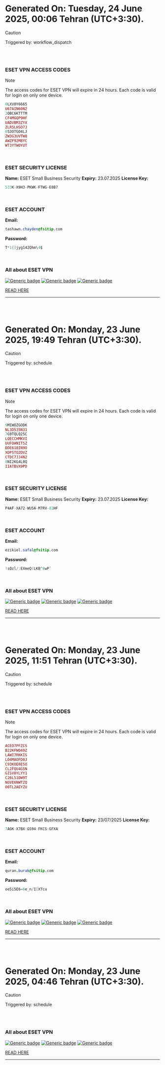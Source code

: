 # Generated On: Tuesday, 24 June 2025, 00:06 Tehran (UTC+3:30).

> [!CAUTION]
> Triggered by: workflow_dispatch

<br><br>

### ESET VPN ACCESS CODES

> [!NOTE]
> The access codes for ESET VPN will expire in 24 hours.
> Each code is valid for login on only one device.

```ruby
0LXV0Y6665
U67AIN60N2
2OBC6KTTTM
CF4MGQP9HF
UADVBM3ZYX
ZLR5LHSO7J
6S3OTGO4LJ
ZW3G3UVTW8
AWZF92M8YC
WT3YTWOYUT
```

<br>

### ESET SECURITY LICENSE

**Name:** ESET Small Business Security
**Expiry:** 23.07.2025
**License Key:**

```POV-Ray SDL
533K-X9H3-PKWK-FTWG-E8B7
```

<br>

### ESET ACCOUNT

**Email:**

```CSS
tashawn.chayden@fsitip.com
```

**Password:**

```POV-Ray SDL
T*1{]jyg142Qhm\4$
```

<br>

### All about ESET VPN


[![Generic badge](https://img.shields.io/badge/Download-Android-green.svg)](https://play.google.com/store/apps/details?id=com.eset.vpn)
[![Generic badge](https://img.shields.io/badge/Download-ios-white.svg)](https://apps.apple.com/us/app/eset-vpn/id6463002278)
[![Generic badge](https://img.shields.io/badge/Download-windows-blue.svg)](https://download.eset.com/com/eset/apps/home/vpn/windows/latest/eset_vpn_installer.exe)
  

[READ HERE](https://t.me/F_NiREvil/2113)

---

<br><br>

# Generated On: Monday, 23 June 2025, 19:49 Tehran (UTC+3:30).

> [!CAUTION]
> Triggered by: schedule

<br><br>

### ESET VPN ACCESS CODES

> [!NOTE]
> The access codes for ESET VPN will expire in 24 hours.
> Each code is valid for login on only one device.

```ruby
9MIWOZGODK
NL3D535N31
7G9TQLQ25C
LQECCHMKVI
UUFOANIT5Z
DDE618IN9O
XDPSTOZOVZ
CTDC7JJ4N2
8NI2KG4L0Q
IIATBVX9PD
```

<br>

### ESET SECURITY LICENSE

**Name:** ESET Small Business Security
**Expiry:** 23.07.2025
**License Key:**

```POV-Ray SDL
P4AF-XA72-WU5A-M7RV-82HF
```

<br>

### ESET ACCOUNT

**Email:**

```CSS
ezikiel.safal@fsitip.com
```

**Password:**

```POV-Ray SDL
!sQzl/:EXmeQ(LKB^8wP`
```

<br>

### All about ESET VPN


[![Generic badge](https://img.shields.io/badge/Download-Android-green.svg)](https://play.google.com/store/apps/details?id=com.eset.vpn)
[![Generic badge](https://img.shields.io/badge/Download-ios-white.svg)](https://apps.apple.com/us/app/eset-vpn/id6463002278)
[![Generic badge](https://img.shields.io/badge/Download-windows-blue.svg)](https://download.eset.com/com/eset/apps/home/vpn/windows/latest/eset_vpn_installer.exe)
  

[READ HERE](https://t.me/F_NiREvil/2113)

---

<br><br>

# Generated On: Monday, 23 June 2025, 11:51 Tehran (UTC+3:30).

> [!CAUTION]
> Triggered by: schedule

<br><br>

### ESET VPN ACCESS CODES

> [!NOTE]
> The access codes for ESET VPN will expire in 24 hours.
> Each code is valid for login on only one device.

```ruby
ACEO7PFZCS
B22KFWO49Z
LAWI7RKKIS
LO4MAOFD0J
C93KOE6ESO
CL2FQU4G5N
GISV8YLYY1
C26L51DW9T
NGVE6NWTZQ
O0TL2AEYZU
```

<br>

### ESET SECURITY LICENSE

**Name:** ESET Small Business Security
**Expiry:** 23/07/2025
**License Key:**

```POV-Ray SDL
7AGK-X7BX-GS94-FKCS-GFXA
```

<br>

### ESET ACCOUNT

**Email:**

```CSS
quran.burak@fsitip.com
```

**Password:**

```POV-Ray SDL
oe5i5E6=6e_n/I[XTcu
```

<br>

### All about ESET VPN


[![Generic badge](https://img.shields.io/badge/Download-Android-green.svg)](https://play.google.com/store/apps/details?id=com.eset.vpn)
[![Generic badge](https://img.shields.io/badge/Download-ios-white.svg)](https://apps.apple.com/us/app/eset-vpn/id6463002278)
[![Generic badge](https://img.shields.io/badge/Download-windows-blue.svg)](https://download.eset.com/com/eset/apps/home/vpn/windows/latest/eset_vpn_installer.exe)
  

[READ HERE](https://t.me/F_NiREvil/2113)

---

<br><br>

# Generated On: Monday, 23 June 2025, 04:46 Tehran (UTC+3:30).

> [!CAUTION]
> Triggered by: schedule

<br><br>

### All about ESET VPN


[![Generic badge](https://img.shields.io/badge/Download-Android-green.svg)](https://play.google.com/store/apps/details?id=com.eset.vpn)
[![Generic badge](https://img.shields.io/badge/Download-ios-white.svg)](https://apps.apple.com/us/app/eset-vpn/id6463002278)
[![Generic badge](https://img.shields.io/badge/Download-windows-blue.svg)](https://download.eset.com/com/eset/apps/home/vpn/windows/latest/eset_vpn_installer.exe)
  

[READ HERE](https://t.me/F_NiREvil/2113)

---

<br><br>

